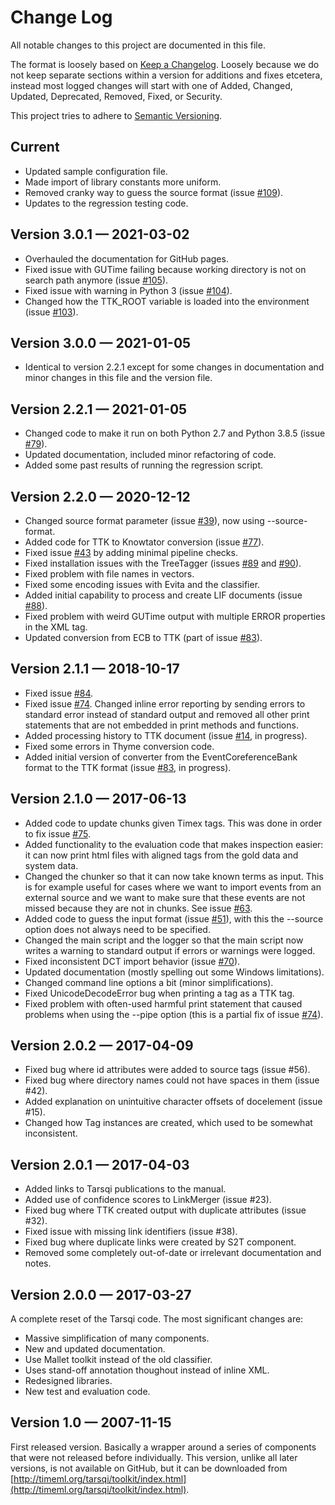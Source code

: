 # Change Log

All notable changes to this project are documented in this file.

The format is loosely based on [Keep a Changelog](http://keepachangelog.com/). Loosely because we do not keep separate sections within a version for additions and fixes etcetera, instead most logged changes will start with one of Added, Changed, Updated, Deprecated, Removed, Fixed, or Security.

This project tries to adhere to [Semantic Versioning](http://semver.org/).

## Current

- Updated sample configuration file.
- Made import of library constants more uniform.
- Removed cranky way to guess the source format (issue [#109](https://github.com/tarsqi/ttk/issues/109)).
- Updates to the regression testing code.

## Version 3.0.1 — 2021-03-02

- Overhauled the documentation for GitHub pages.
- Fixed issue with GUTime failing because working directory is not on search path anymore (issue [#105](https://github.com/tarsqi/ttk/issues/105)).
- Fixed issue with warning in Python 3 (issue [#104](https://github.com/tarsqi/ttk/issues/104)).
- Changed how the TTK_ROOT variable is loaded into the environment (issue [#103](https://github.com/tarsqi/ttk/issues/103)).

## Version 3.0.0 — 2021-01-05

- Identical to version 2.2.1 except for some changes in documentation and minor changes in this file and the version file.

## Version 2.2.1 — 2021-01-05

- Changed code to make it run on both Python 2.7 and Python 3.8.5  (issue [#79](https://github.com/tarsqi/ttk/issues/79)).
- Updated documentation, included minor refactoring of code.
- Added some past results of running the regression script.


## Version 2.2.0 — 2020-12-12

- Changed source format parameter (issue [#39](https://github.com/tarsqi/ttk/issues/39)), now using --source-format.
- Added code for TTK to Knowtator conversion (issue [#77](https://github.com/tarsqi/ttk/issues/77)).
- Fixed issue [#43](https://github.com/tarsqi/ttk/issues/43) by adding minimal pipeline checks.
- Fixed installation issues with the TreeTagger (issues [#89](https://github.com/tarsqi/ttk/issues/89) and [#90](https://github.com/tarsqi/ttk/issues/90)).
- Fixed problem with file names in vectors.
- Fixed some encoding issues with Evita and the classifier.
- Added initial capability to process and create LIF documents (issue [#88](https://github.com/tarsqi/ttk/issues/88)).
- Fixed problem with weird GUTime output with multiple ERROR properties in the XML tag.
- Updated conversion from ECB to TTK (part of issue [#83](https://github.com/tarsqi/ttk/issues/83)).


## Version 2.1.1 — 2018-10-17

- Fixed issue [#84](https://github.com/tarsqi/ttk/issues/84).
- Fixed issue [#74](https://github.com/tarsqi/ttk/issues/74). Changed inline error reporting by sending errors to standard error instead of standard output and removed all other print statements that are not embedded in print methods and functions.
- Added processing history to TTK document (issue [#14](https://github.com/tarsqi/ttk/issues/14), in progress).
- Fixed some errors in Thyme conversion code.
- Added initial version of converter from the EventCoreferenceBank format to the TTK format (issue [#83](https://github.com/tarsqi/ttk/issues/83), in progress).


## Version 2.1.0 — 2017-06-13

- Added code to update chunks given Timex tags. This was done in order to fix issue [#75](https://github.com/tarsqi/ttk/issues/75).
- Added functionality to the evaluation code that makes inspection easier: it can now print html files with aligned tags from the gold data and system data.
- Changed the chunker so that it can now take known terms as input. This is for example useful for cases where we want to import events from an external source and we want to make sure that these events are not missed because they are not in chunks. See issue [#63](https://github.com/tarsqi/ttk/issues/63).
- Added code to guess the input format (issue [#51](https://github.com/tarsqi/ttk/issues/63)), with this the --source option does not always need to be specified.
- Changed the main script and the logger so that the main script now writes a warning to standard output if errors or warnings were logged.
- Fixed inconsistent DCT import behavior (issue [#70](https://github.com/tarsqi/ttk/issues/70)).
- Updated documentation (mostly spelling out some Windows limitations).
- Changed command line options a bit (minor simplifications).
- Fixed UnicodeDecodeError bug when printing a tag as a TTK tag.
- Fixed problem with often-used harmful print statement that caused problems when using the --pipe option (this is a partial fix of issue [#74](https://github.com/tarsqi/ttk/issues/74)).


## Version 2.0.2 — 2017-04-09

- Fixed bug where id attributes were added to source tags (issue #56).
- Fixed bug where directory names could not have spaces in them (issue #42).
- Added explanation on unintuitive character offsets of docelement (issue #15).
- Changed how Tag instances are created, which used to be somewhat inconsistent.


## Version 2.0.1 — 2017-04-03

- Added links to Tarsqi publications to the manual.
- Added use of confidence scores to LinkMerger (issue #23).
- Fixed bug where TTK created output with duplicate attributes (issue #32).
- Fixed issue with missing link identifiers (issue #38).
- Fixed bug where duplicate links were created by S2T component.
- Removed some completely out-of-date or irrelevant documentation and notes.


## Version 2.0.0 — 2017-03-27

A complete reset of the Tarsqi code. The most significant changes are:

- Massive simplification of many components.
- New and updated documentation.
- Use Mallet toolkit instead of the old classifier.
- Uses stand-off annotation thoughout instead of inline XML.
- Redesigned libraries.
- New test and evaluation code.


## Version 1.0 — 2007-11-15

First released version. Basically a wrapper around a series of components that were not released before individually. This version, unlike all later versions, is not available on GitHub, but it can be downloaded from [http://timeml.org/tarsqi/toolkit/index.html](http://timeml.org/tarsqi/toolkit/index.html).
